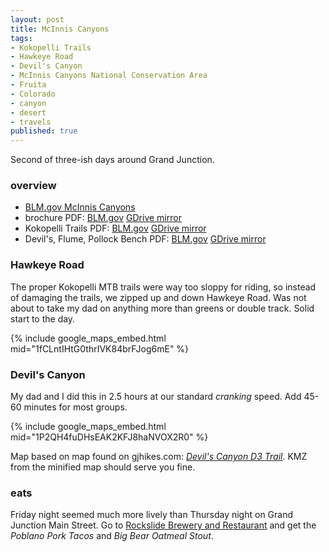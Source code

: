 ```yaml
---
layout: post
title: McInnis Canyons
tags:
- Kokopelli Trails
- Hawkeye Road
- Devil's Canyon
- McInnis Canyons National Conservation Area
- Fruita
- Colorado
- canyon
- desert
- travels
published: true
---
```

Second of three-ish days around Grand Junction.

### overview
- [BLM.gov McInnis Canyons](http://www.blm.gov/co/st/en/nca/mcnca.html)
- brochure PDF:
[BLM.gov](http://www.blm.gov/style/medialib/blm/co/field_offices/MCNCA/pdf.Par.98046.File.dat/MCNCA_FINAL_R03.pdf)
[GDrive mirror](https://drive.google.com/open?id=0B0yT30uCaFvvOURUeW5NX1RrTU0)
- Kokopelli Trails PDF:
[BLM.gov](http://www.blm.gov/style/medialib/blm/co/field_offices/grand_junction_field/maps.Par.41972.File.dat/Kokopelli_Trails-COPMOBA.pdf)
[GDrive mirror](https://drive.google.com/open?id=0B0yT30uCaFvvOGFHZHhpN1ZpSVU)
- Devil's, Flume, Pollock Bench PDF:
[BLM.gov](http://www.blm.gov/style/medialib/blm/co/field_offices/MCNCA/pdf.Par.78226.File.dat/devils%20cyn%20web.pdf)
[GDrive mirror](https://drive.google.com/open?id=0B0yT30uCaFvvb252d1pKN19aNEk)

### Hawkeye Road
The proper Kokopelli MTB trails were way too sloppy for riding, so instead of damaging the trails, we zipped up and
down Hawkeye Road. Was not about to take my dad on anything more than greens or double track. Solid start to the day.

{% include google_maps_embed.html mid="1fCLntIHtG0thrIVK84brFJog6mE" %}

### Devil's Canyon
My dad and I did this in 2.5 hours at our standard _cranking_ speed.
Add 45-60 minutes for most groups.

{% include google_maps_embed.html mid="1P2QH4fuDHsEAK2KFJ8haNVOX2R0" %}

Map based on map found on gjhikes.com:
[_Devil's Canyon D3 Trail_](http://www.gjhikes.com/2009/10/devils-canyon-d3-cabin-route.html).
KMZ from the minified map should serve you fine.

### eats
Friday night seemed much more lively than Thursday night on Grand Junction Main Street. Go to
[Rockslide Brewery and Restaurant](http://www.yelp.com/biz/rockslide-brewery-and-restaurant-grand-junction-2)
and get the _Poblano Pork Tacos_ and _Big Bear Oatmeal Stout_.
